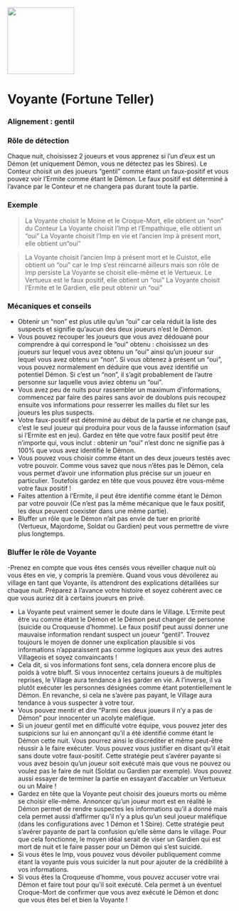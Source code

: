 <img src="https://github.com/brain-academy/wiki/blob/master/blood-on-the-clocktower/img/fortuneteller.png?raw=true" height="150"> 

# Voyante (Fortune Teller)

### Alignement : gentil
### Rôle de détection
Chaque nuit, choisissez 2 joueurs et vous apprenez si l’un d’eux est un Démon (et uniquement Démon, vous ne détectez pas les Sbires).
Le Conteur choisit un des joueurs “gentil” comme étant un faux-positif et vous pouvez voir l’Ermite comme étant le Démon. Le faux positif est déterminé à l’avance par le Conteur et ne changera pas durant toute la partie.
 
### Exemple
> La Voyante choisit le Moine et le Croque-Mort, elle obtient un “non” du Conteur
> La Voyante choisit l’Imp et l’Empathique, elle obtient un “oui”
> La Voyante choisit l’Imp en vie et l’ancien Imp à présent mort, elle obtient un“oui”

> La Voyante choisit l’ancien Imp à présent mort et le Cuistot, elle obtient un “oui” car le Imp s’est réincarné ailleurs mais son rôle de Imp persiste 
> La Voyante se choisit elle-même et le Vertueux. Le Vertueux est le faux positif, elle obtient un “oui”
> La Voyante choisit l’Ermite et le Gardien, elle peut obtenir un “oui”


### Mécaniques et conseils
- Obtenir un “non” est plus utile qu’un “oui” car cela réduit la liste des suspects et signifie qu’aucun des deux joueurs n’est le Démon.
- Vous pouvez recouper les joueurs que vous avez dédouané pour comprendre à qui correspond le “oui” obtenu : choisissez un des joueurs sur lequel vous avez obtenu un “oui” ainsi qu’un joueur sur lequel vous avez obtenu un “non”. Si vous obtenez à présent un “oui”, vous pouvez normalement en déduire que vous avez identifié un potentiel Démon. Si c’est un “non”, il s’agit probablement de l’autre personne sur laquelle vous aviez obtenu un “oui”.
- Vous avez peu de nuits pour rassembler un maximum d’informations, commencez par faire des paires sans avoir de doublons puis recoupez ensuite vos informations pour resserrer les mailles du filet sur les joueurs les plus suspects.
- Votre faux-positif est déterminé au début de la partie et ne change pas, c’est le seul joueur qui produira pour vous de la fausse information (sauf si l’Ermite est en jeu). Gardez en tête que votre faux positif peut être n’importe qui, vous inclut : obtenir un “oui” n’est donc ne signifie pas à 100% que vous avez identifié le Démon.
- Vous pouvez vous choisir comme étant un des deux joueurs testés avec votre pouvoir. Comme vous savez que nous n’êtes pas le Démon, cela vous permet d’avoir une information plus précise sur un joueur en particulier. Toutefois gardez en tête que vous pouvez être vous-même votre faux positif !
- Faites attention à l’Ermite, il peut être identifié comme étant le Démon par votre pouvoir (Ce n’est pas la même mécanique que le faux positif, les deux peuvent coexister dans une même partie).
- Bluffer un rôle que le Démon n’ait pas envie de tuer en priorité (Vertueux, Majordome, Soldat ou Gardien) peut vous permettre de vivre plus longtemps.
 
### Bluffer le rôle de Voyante

-Prenez en compte que vous êtes censés vous réveiller chaque nuit où vous êtes en vie, y compris la première. Quand vous vous dévoilerez au village en tant que Voyante, ils attendront des explications détaillées sur chaque nuit. Préparez à l’avance votre histoire et soyez cohérent avec ce que vous auriez dit à certains joueurs en privé.
- La Voyante peut vraiment semer le doute dans le Village. L’Ermite peut être vu comme étant le Démon et le Démon peut changer de personne (suicide ou Croqueuse d’homme). Le faux positif peut aussi donner une mauvaise information rendant suspect un joueur “gentil”. Trouvez toujours le moyen de donner une explication plausible si vos informations n’apparaissent pas comme logiques aux yeux des autres Villageois et soyez convaincants !
- Cela dit, si vos informations font sens, cela donnera encore plus de poids à votre bluff. Si vous innocentez certains joueurs à de multiples reprises, le Village aura tendance à les garder en vie. A l’inverse, il va plutôt exécuter les personnes désignées comme étant potentiellement le Démon. En revanche, si cela ne s’avère pas payant, le Village aura tendance à vous suspecter à votre tour.
- Vous pouvez mentir et dire “Parmi ces deux joueurs il n’y a pas de Démon” pour innocenter un acolyte maléfique.
- Si un joueur gentil met en difficulté votre équipe, vous pouvez jeter des suspicions sur lui en annonçant qu’il a été identifié comme étant le Démon cette nuit. Vous pourrez ainsi le discréditer et même peut-être réussir à le faire exécuter. Vous pouvez vous justifier en disant qu’il était sans doute votre faux-positif. Cette stratégie peut s’avérer payante si vous avez besoin qu’un joueur soit exécuté mais que vous ne pouvez ou voulez pas le faire de nuit (Soldat ou Gardien par exemple). Vous pouvez aussi essayer de terminer la partie en essayant d’accabler un Vertueux ou un Maire !
- Gardez en tête que la Voyante peut choisir des joueurs morts ou même se choisir elle-même. Annoncer qu’un joueur mort est en réalité le Démon permet de rendre suspectes les informations qu’il a donné mais cela permet aussi d’affirmer qu’il n’y a plus qu’un seul joueur maléfique (dans les configurations avec 1 Démon et 1 Sbire). Cette stratégie peut s’avérer payante de part la confusion qu’elle sème dans le village. Pour que cela fonctionne, le moyen idéal serait de viser un Gardien qui est mort de nuit et le faire passer pour un Démon qui s’est suicidé.
- Si vous êtes le Imp, vous pouvez vous dévoiler publiquement comme étant la voyante puis vous suicider la nuit pour ajouter de la crédibilité à vos informations.
- Si vous êtes la Croqueuse d’homme, vous pouvez accuser votre vrai Démon et faire tout pour qu’il soit exécuté. Cela permet à un éventuel Croque-Mort de confirmer que vous avez exécuté le Démon et donc que vous êtes bel et bien la Voyante !
